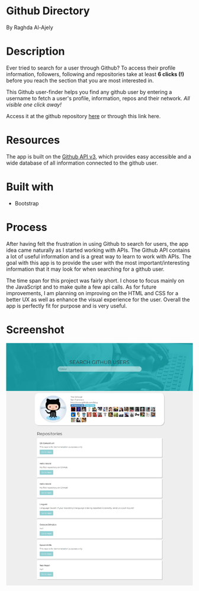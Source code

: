 # Github Directory
By Raghda Al-Ajely

# Description
Ever tried to search for a user through Github? To access their profile information, followers, following and repositories take at least **6 clicks (!)** before you reach the section that you are most interested in. 

This Github user-finder helps you find any github user by entering a username to fetch a user's profile, information, repos and their network. _All visible one click away!_

Access it at the github repository [here](https://github.com/raaghda/githubdirectory) or through this link here.

# Resources
The app is built on the [Github API v3](https://developer.github.com/v3/), which provides easy accessible and a wide database of all information connected to the github user.

# Built with
- Bootstrap

# Process
After having felt the frustration in using Github to search for users, the app idea came naturally as I started working with APIs. The Github API contains a lot of useful information and is a great way to learn to work with APIs. The goal with this app is to provide the user with the most important/interesting information that it may look for when searching for a github user. 

The time span for this project was fairly short. I chose to focus mainly on the JavaScript and to make quite a few api calls. As for future improvements, I am planning on improving on the HTML and CSS for a better UX as well as enhance the visual experience for the user. Overall the app is perfectly fit for purpose and is very useful.


# Screenshot
![alt Screenshot](https://github.com/raaghda/githubdirectory/blob/master/screenshot-githubdirectory.png)
